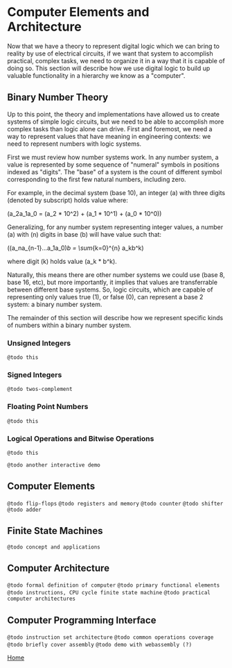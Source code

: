 
# Computer Elements and Architecture

Now that we have a theory to represent digital logic which we can bring to reality by use of electrical circuits, if we want that system to accomplish practical, complex tasks, we need to organize it in a way that it is capable of doing so. This section will describe how we use digital logic to build up valuable functionality in a hierarchy we know as a "computer".

## Binary Number Theory

Up to this point, the theory and implementations have allowed us to create systems of simple logic circuits, but we need to be able to accomplish more complex tasks than logic alone can drive. First and foremost, we need a way to represent values that have meaning in engineering contexts: we need to represent numbers with logic systems.

First we must review how number systems work. In any number system, a value is represented by some sequence of "numeral" symbols in positions indexed as "digits". The "base" of a system is the count of different symbol corresponding to the first few natural numbers, including zero.

For example, in the decimal system (base 10), an integer \(a\) with three digits (denoted by subscript) holds value where:

\(a_2a_1a_0 = (a_2 * 10^2) + (a_1 * 10^1) + (a_0 * 10^0)\)

Generalizing, for any number system representing integer values, a number \(a\) with \(n\) digits in base \(b\) will have value such that:

\((a_na_{n-1}...a_1a_0)_b = \sum_{k=0}^{n} a_kb^k\)

where digit \(k\) holds value \(a_k * b^k\).

Naturally, this means there are other number systems we could use (base 8, base 16, etc), but more importantly, it implies that values are transferrable between different base systems. So, logic circuits, which are capable of representing only values true (1), or false (0), can represent a base 2 system: a binary number system.

The remainder of this section will describe how we represent specific kinds of numbers within a binary number system.

### Unsigned Integers

`@todo this`

### Signed Integers

`@todo twos-complement`

### Floating Point Numbers

`@todo this`

### Logical Operations and Bitwise Operations

`@todo this`

`@todo another interactive demo`

## Computer Elements

`@todo flip-flops`
`@todo registers and memory`
`@todo counter`
`@todo shifter`
`@todo adder`

## Finite State Machines

`@todo concept and applications`

## Computer Architecture

`@todo formal definition of computer`
`@todo primary functional elements`
`@todo instructions, CPU cycle finite state machine`
`@todo practical computer architectures`

## Computer Programming Interface

`@todo instruction set architecture`
`@todo common operations coverage`
`@todo briefly cover assembly`
`@todo demo with webassembly (?)`

[Home](index.md)
